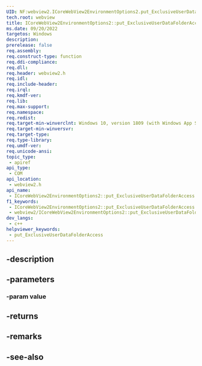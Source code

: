 ```yaml
---
UID: NF:webview2.ICoreWebView2EnvironmentOptions2.put_ExclusiveUserDataFolderAccess
tech.root: webview
title: ICoreWebView2EnvironmentOptions2::put_ExclusiveUserDataFolderAccess
ms.date: 09/20/2022
targetos: Windows
description: 
prerelease: false
req.assembly: 
req.construct-type: function
req.ddi-compliance: 
req.dll: 
req.header: webview2.h
req.idl: 
req.include-header: 
req.irql: 
req.kmdf-ver: 
req.lib: 
req.max-support: 
req.namespace: 
req.redist: 
req.target-min-winverclnt: Windows 10, version 1809 (with Windows App SDK 1.1 or later)
req.target-min-winversvr: 
req.target-type: 
req.type-library: 
req.umdf-ver: 
req.unicode-ansi: 
topic_type:
 - apiref
api_type:
 - COM
api_location:
 - webview2.h
api_name:
 - ICoreWebView2EnvironmentOptions2::put_ExclusiveUserDataFolderAccess
f1_keywords:
 - ICoreWebView2EnvironmentOptions2::put_ExclusiveUserDataFolderAccess
 - webview2/ICoreWebView2EnvironmentOptions2::put_ExclusiveUserDataFolderAccess
dev_langs:
 - c++
helpviewer_keywords:
 - put_ExclusiveUserDataFolderAccess
---
```


## -description

## -parameters

### -param value

## -returns

## -remarks

## -see-also

